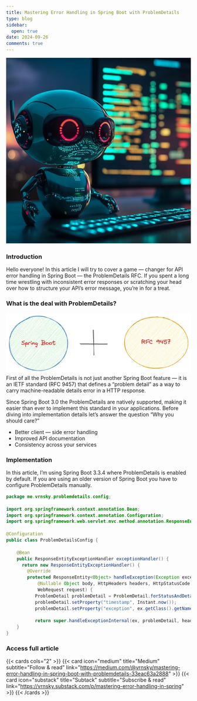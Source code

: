 ```yaml
---
title: Mastering Error Handling in Spring Boot with ProblemDetails
type: blog
sidebar:
  open: true
date: 2024-09-26
comments: true
---
```


![Mastering error](mastering-error-1.png "Image by author")

### Introduction
Hello everyone! In this article I will try to cover a game — changer for
API error handling in Spring Boot — the ProblemDetails RFC.
If you spent a long time wrestling with inconsistent error responses
or scratching your head over how to structure your API’s error message,
you’re in for a treat.

### What is the deal with ProblemDetails?
![Spring Boot and Problem Details](mastering-error-2.png "Spring Boot + ProblemDetails")
First of all the ProblemDetails is not just another Spring Boot feature — it is an IETF standard (RFC 9457) that defines a “problem detail” as a way to carry machine-readable details error in a HTTP response.

Since Spring Boot 3.0 the ProblemDetails are natively supported, making it easier than ever to implement this standard in your applications. Before diving
into implementation details let’s answer the question “Why you should care?”

- Better client — side error handling
- Improved API documentation
- Consistency across your services

### Implementation
In this article, I’m using Spring Boot 3.3.4 where ProblemDetails is enabled by default. If you are using an older
version of Spring Boot you have to configure ProblemDetails manually.

```java {filename="ProblemDetailsConfig.java"}
package me.vrnsky.problemdetails.config;

import org.springframework.context.annotation.Bean;
import org.springframework.context.annotation.Configuration;
import org.springframework.web.servlet.mvc.method.annotation.ResponseEntityExceptionHandler;

@Configuration
public class ProblemDetailsConfig {

    @Bean
    public ResponseEntityExceptionHandler exceptionHandler() {
      return new ResponseEntityExceptionHandler() {
        @Override
        protected ResponseEntity<Object> handleException(Exception exception,
            @Nullable Object body, HttpHeaders headers, HttpStatusCode statusCode,
            WebRequest request) {
           ProblemDetail problemDetail = ProblemDetail.forStatusAndDetail(statusCode, ex.getMessage());
           problemDetail.setProperty("timestamp", Instant.now());
           problemDetail.setProperty("exception", ex.getClass().getName());

           return super.handleExceptionInternal(ex, problemDetail, headers, statusCode, request);
    }
}
```

### Access full article
{{< cards cols="2" >}}
{{< card icon="medium" title="Medium" subtitle="Follow & read" link="https://medium.com/@vrnsky/mastering-error-handling-in-spring-boot-with-problemdetails-33eac63a2888" >}}
{{< card icon="substack" title="Subtack" subtitle="Subscribe & read" link="https://vrnsky.substack.com/p/mastering-error-handling-in-spring" >}}
{{< /cards >}}
